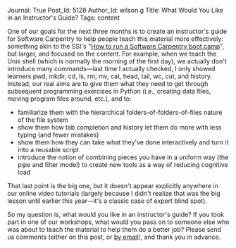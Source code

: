 Journal: True
Post_Id: 5128
Author_Id: wilson.g
Title: What Would You Like in an Instructor's Guide?
Tags: content

<p>One of our goals for the next three months is to create an instructor's guide for Software Carpentry to help people teach this material more effectively: something akin to the SSI's "<a href="http://software.ac.uk/how-run-software-carpentry-boot-camp">How to run a Software Carpentry boot camp</a>", but larger, and focused on the content. For example, when we teach the Unix shell (which is normally the morning of the first day), we actually don't introduce many commands&mdash;last time I actually checked, I only showed learners pwd, mkdir, cd, ls, rm, mv, cat, head, tail, wc, cut, and history. Instead, our real aims are to give them what they need to get through subsequent programming exercises in Python (i.e., creating data files, moving program files around, etc.), and to:</p>
<ul>
<li>familiarize them with the hierarchical folders-of-folders-of-files nature of the file system</li>
<li>show them how tab completion and history let them do more with less typing (and fewer mistakes)</li>
<li>show them how they can take what they've done interactively and turn it into a reusable script</li>
<li>introduce the notion of combining pieces you have in a uniform way (the pipe and filter model) to create new tools as a way of reducing cognitive load</li>
</ul>
<p>That last point is the big one, but it doesn't appear explicitly anywhere in our online video tutorials (largely because I didn't realize that was the big lesson until earlier this year&mdash;it's a classic case of expert blind spot).</p>
<p>So my question is, what would you like in an instructor's guide? If you took part in one of our workshops, what would you pass on to someone else who was about to teach the material to help them do a better job? Please send us comments (either on this post, or <a href="mailto:{{contact_email}}">by email</a>), and thank you in advance.</p>
